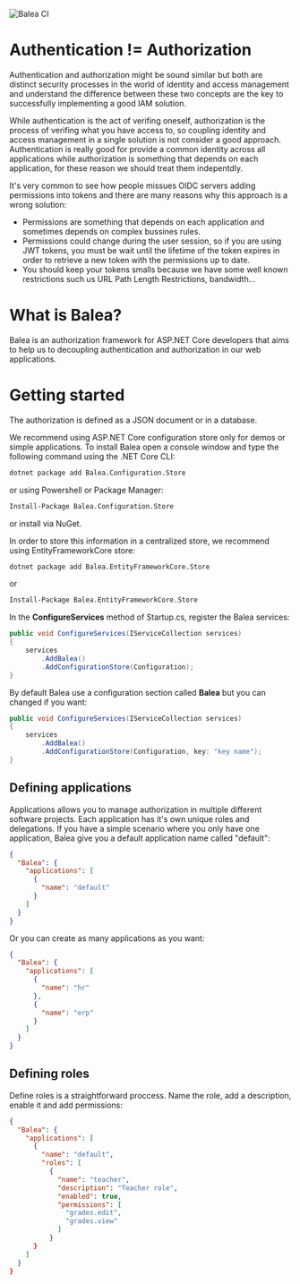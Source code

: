 ![Balea CI](https://github.com/Xabaril/Balea/workflows/Balea%20CI/badge.svg)

# Authentication != Authorization

Authentication and authorization might be sound similar but both are distinct security processes in the world of identity and access management and understand the difference between these two concepts are the key to successfully implementing a good IAM solution.

While authentication is the act of verifing oneself, authorization is the process of verifing what you have access to, so coupling identity and access management in a single solution is not consider a good approach. Authentication is really good for provide a common identity across all applications while authorization is something that depends on each application, for these reason we should treat them indepentdly.

It's very common to see how people missues OIDC servers adding permissions into tokens and there are many reasons why this approach is a wrong solution:

- Permissions are something that depends on each application and sometimes depends on complex bussines rules.
- Permissions could change during the user session, so if you are using JWT tokens, you must be wait until the lifetime of the token expires in order to retrieve a new token with the permissions up to date.
- You should keep your tokens smalls because we have some well known restrictions such us URL Path Length Restrictions, bandwidth...

# What is Balea?

Balea is an authorization framework for ASP.NET Core developers that aims to help us to decoupling authentication and authorization in our web applications.

# Getting started

The authorization is defined as a JSON document or in a database.

We recommend using ASP.NET Core configuration store only for demos or simple applications. To install Balea open a console window and type the following command using the .NET Core CLI:

```txt
dotnet package add Balea.Configuration.Store
```

or using Powershell or Package Manager:

```txt
Install-Package Balea.Configuration.Store
```

or install via NuGet.

In order to store this information in a centralized store, we recommend using EntityFrameworkCore store:

```txt
dotnet package add Balea.EntityFrameworkCore.Store
```

or 

```txt
Install-Package Balea.EntityFrameworkCore.Store
```

In the **ConfigureServices** method of Startup.cs, register the Balea services:

```csharp
public void ConfigureServices(IServiceCollection services)
{
    services
        .AddBalea()
        .AddConfigurationStore(Configuration);
}
```

By default Balea use a configuration section called **Balea** but you can changed if you want:

```csharp
public void ConfigureServices(IServiceCollection services)
{
    services
        .AddBalea()
        .AddConfigurationStore(Configuration, key: "key name");
}
```

## Defining applications

Applications allows you to manage authorization in multiple different software projects. Each application has it's own unique roles and delegations. If you have a simple scenario where you only have one application, Balea give you a default application name called "default":

```json
{
  "Balea": {
    "applications": [
      {
        "name": "default"
      }
    ]
  }
}
```

Or you can create as many applications as you want:

```json
{
  "Balea": {
    "applications": [
      {
        "name": "hr"
      },
      {
        "name": "erp"
      }
    ]
  }
}
```

## Defining roles

Define roles is a straightforward proccess. Name the role, add a description, enable it and add permissions:

```json
{
  "Balea": {
    "applications": [
      {
        "name": "default",
        "roles": [
          {
            "name": "teacher",
            "description": "Teacher role",
            "enabled": true,
            "permissions": [
              "grades.edit",
              "grades.view"
            ]
          }
      }
    ]
  }
}
```

